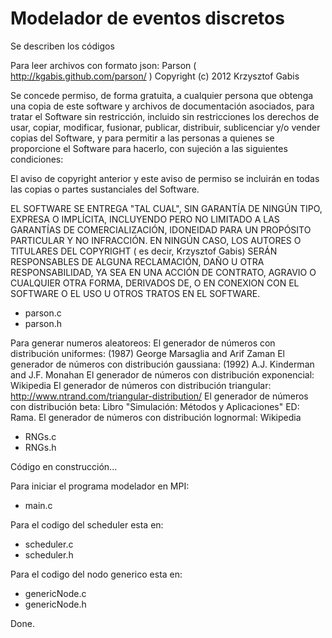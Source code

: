 Modelador de eventos discretos
==============================

Se describen los códigos

Para leer archivos con formato json:
Parson ( http://kgabis.github.com/parson/ )
Copyright (c) 2012 Krzysztof Gabis

Se concede permiso, de forma gratuita, a cualquier persona que obtenga
una copia de este software y archivos de documentación asociados, para
tratar el Software sin restricción, incluido sin restricciones los
derechos de usar, copiar, modificar, fusionar, publicar, distribuir, 
sublicenciar y/o vender copias del Software, y para permitir a las 
personas a quienes se proporcione el Software para hacerlo, 
con sujeción a las siguientes condiciones:
 
El aviso de copyright anterior y este aviso de permiso se incluirán en
todas las copias o partes sustanciales del Software.
 
EL SOFTWARE SE ENTREGA "TAL CUAL", SIN GARANTÍA DE NINGÚN TIPO, EXPRESA
O IMPLÍCITA, INCLUYENDO PERO NO LIMITADO A LAS GARANTÍAS DE 
COMERCIALIZACIÓN, IDONEIDAD PARA UN PROPÓSITO PARTICULAR Y NO
INFRACCIÓN. EN NINGÚN CASO, LOS AUTORES O TITULARES DEL COPYRIGHT
( es decir, Krzysztof Gabis) SERÁN RESPONSABLES DE ALGUNA RECLAMACIÓN,
DAÑO U OTRA RESPONSABILIDAD, YA SEA EN UNA ACCIÓN DE CONTRATO, AGRAVIO O
CUALQUIER OTRA FORMA, DERIVADOS DE, O EN CONEXION CON EL SOFTWARE O EL 
USO U OTROS TRATOS EN EL SOFTWARE.

  * parson.c
  * parson.h

Para generar numeros aleatoreos:
El generador de números con distribución uniformes: (1987) George Marsaglia and Arif Zaman
El generador de números con distribución gaussiana: (1992) A.J. Kinderman and J.F. Monahan
El generador de números con distribución exponencial: Wikipedia
El generador de números con distribución triangular: http://www.ntrand.com/triangular-distribution/
El generador de números con distribución beta: Libro "Simulación: Métodos y Aplicaciones" ED: Rama.
El generador de números con distribución lognormal: Wikipedia

  * RNGs.c
  * RNGs.h

Código en construcción...

Para iniciar el programa modelador en MPI:
  * main.c

Para el codigo del scheduler esta en:
  * scheduler.c
  * scheduler.h

Para el codigo del nodo generico esta en:
  * genericNode.c
  * genericNode.h

Done.
